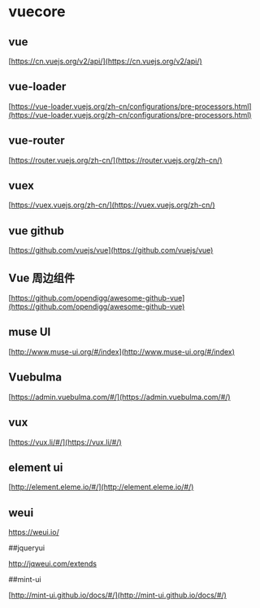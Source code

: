 # vuecore 


## vue 

[https://cn.vuejs.org/v2/api/](https://cn.vuejs.org/v2/api/)

##  vue-loader
[https://vue-loader.vuejs.org/zh-cn/configurations/pre-processors.html](https://vue-loader.vuejs.org/zh-cn/configurations/pre-processors.html)


## vue-router

[https://router.vuejs.org/zh-cn/](https://router.vuejs.org/zh-cn/)



## vuex 
[https://vuex.vuejs.org/zh-cn/](https://vuex.vuejs.org/zh-cn/)

## vue github

[https://github.com/vuejs/vue](https://github.com/vuejs/vue)


## Vue 周边组件 
[https://github.com/opendigg/awesome-github-vue](https://github.com/opendigg/awesome-github-vue)


## muse UI

[http://www.muse-ui.org/#/index](http://www.muse-ui.org/#/index)


## Vuebulma
[https://admin.vuebulma.com/#/](https://admin.vuebulma.com/#/)


## vux 
[https://vux.li/#/](https://vux.li/#/)

## element ui
[http://element.eleme.io/#/](http://element.eleme.io/#/)


## weui 

https://weui.io/

##jqueryui

http://jqweui.com/extends


##mint-ui

[http://mint-ui.github.io/docs/#/](http://mint-ui.github.io/docs/#/)